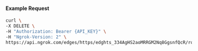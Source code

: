 <!-- Code generated for API Clients. DO NOT EDIT. -->

#### Example Request

```bash
curl \
-X DELETE \
-H "Authorization: Bearer {API_KEY}" \
-H "Ngrok-Version: 2" \
https://api.ngrok.com/edges/https/edghts_334AgHS2aoMRRGM2Nq8GgsnfQcR/routes/edghtsrt_334AgCzOo5JT9yVDkmV9G29FLjM/saml
```
